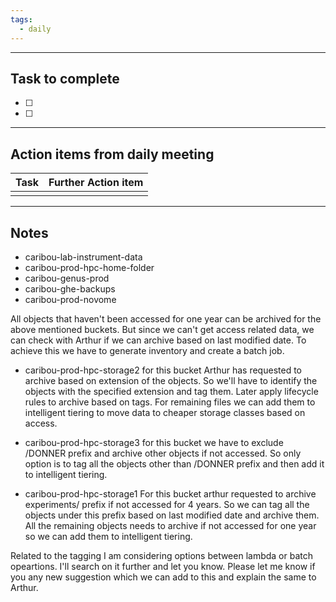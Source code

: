```yaml
---
tags:
  - daily
---
```

--------
## Task to complete

- [ ] 
- [ ]   

-----
##  Action items from daily meeting

| Task | Further Action item |
| ---- | ------------------- |
|      |                     |


----

## Notes

- caribou-lab-instrument-data
- caribou-prod-hpc-home-folder
- caribou-genus-prod
- caribou-ghe-backups
- caribou-prod-novome

All objects that haven't been accessed for one year can be archived for the above mentioned buckets. But since we can't get access related data, we can check with Arthur if we can archive based on last modified date. To achieve this we have to generate inventory and create a batch job.

- caribou-prod-hpc-storage2
for this bucket Arthur has requested to archive based on extension of the objects. So we'll have to identify the objects with the specified extension and tag them. Later apply lifecycle rules to archive based on tags. For remaining files we can add them to intelligent tiering to move data to cheaper storage classes based on access.

- caribou-prod-hpc-storage3
  for this bucket we have to exclude /DONNER prefix and archive other objects if not accessed. So only option is to tag all the objects other than /DONNER prefix and then add it to intelligent tiering.

- caribou-prod-hpc-storage1
For this bucket arthur requested to archive experiments/ prefix if not accessed for 4 years. So we can tag all the objects under this prefix based on last modified date and archive them. All the remaining objects needs to archive if not accessed for one year so we can add them to intelligent tiering.

Related to the tagging I am considering options between lambda or batch opeartions. I'll search on it further and let you know. Please let me know if you any new suggestion which we can add to this and explain the same to Arthur.






